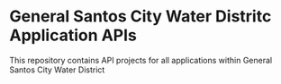 # General Santos City Water Distritc Application APIs
This repository contains API projects for all applications within General Santos City Water District
